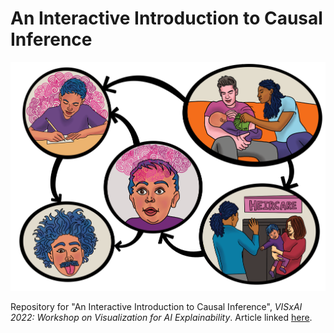 # An Interactive Introduction to Causal Inference

![](graphical_model.png)

Repository for "An Interactive Introduction to Causal Inference", *VISxAI 2022: Workshop on Visualization for AI Explainability*. Article linked [here](https://lbynum.github.io/interactive-causal-inference).
